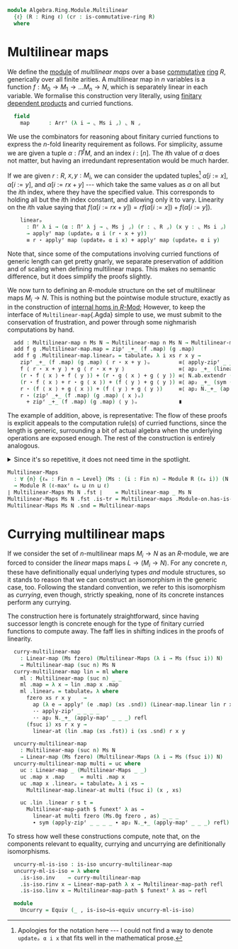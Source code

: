 <!--
```agda
{-# OPTIONS --lossy-unification #-}
open import Algebra.Ring.Module.Notation
open import Algebra.Ring.Commutative
open import Algebra.Group.Notation
open import Algebra.Ring.Module hiding (map)
open import Algebra.Prelude
open import Algebra.Group
open import Algebra.Ring

open import Cat.Prelude hiding (_+_)

open import Data.Fin.Product
open import Data.Fin.Base
```
-->

```agda
module Algebra.Ring.Module.Multilinear
  {ℓ} (R : Ring ℓ) (cr : is-commutative-ring R)
  where
```

# Multilinear maps

<!--
```agda
private module R = Ring-on (R .snd)
open Additive-notation ⦃ ... ⦄
open Module-notation ⦃ ... ⦄

-- XXX: Level subsumption checking _hates_ what I'm doing here with
-- ℓ-maxᶠ, since it doesn't satisfy any definitional equalities like
-- (ℓ-maxᶠ (λ x → f x ⊔ y)) = ℓ-maxᶠ f ⊔ y. The level we pick has to
-- satisfy:
--
--   ℓ-maxᶠ (λ z → ℓ ⊔ ℓₘ z ⊔ ℓₙ ⊔ ℓ-maxᶠ ℓₘ) ≤ _
--
-- floating out the constants, this is
--   ℓ ⊔ ℓₙ ⊔ ℓ-maxᶠ (λ z → ℓₘ n ⊔ ℓ-maxᶠ ℓₘ)
-- and the last term simplifies to ℓ-maxᶠ ℓₘ by reasoning in a
-- lattice.
--
{-# NO_UNIVERSE_CHECK #-}
```
-->

We define the [module] of _multilinear maps_ over a base [commutative]
[ring] $R$, generically over all finite arities. A multilinear map in
$n$ variables is a function $f : M_0 \to M_1 \to \dots M_n \to N$, which
is separately linear in each variable. We formalise this construction
very literally, using [finitary dependent products] and curried
functions.

[module]: Algebra.Ring.Module.html
[ring]: Algebra.Ring.html
[commutative]: Algebra.Ring.Commutative.html
[finitary dependent products]: Data.Fin.Product.html

<!--
```agda
record Multilinear-map (n : Nat) {ℓₘ : Fin n → Level} {ℓₙ}
        (Ms : (i : Fin n) → Module R (ℓₘ i))
        (N : Module R ℓₙ) : Type (ℓ ⊔ ℓₙ ⊔ ℓ-maxᶠ ℓₘ)
  where
  no-eta-equality

  private instance
    _ = module-notation N
    _ : ∀ {i : Fin n} → Module-notation R ⌞ Ms i ⌟
    _ = module-notation (Ms _)
```
-->

```agda
  field
    map      : Arrᶠ (λ i → ⌞ Ms i ⌟) ⌞ N ⌟
```

We use the combinators for reasoning about finitary curried functions to
express the $n$-fold linearity requirement as follows. For simplicity,
assume we are given a tuple $\alpha : \Pi^f M$, and an index $i : [n]$.
The $i$th value of $\alpha$ does not matter, but having an irredundant
representation would be much harder.

If we are given $r : R$, $x, y : M_i$, we can consider the updated
tuples[^updatep] $\alpha[i:=x]$, $\alpha[i:=y]$, and $\alpha[i:=rx+y]$
--- which take the same values as $\alpha$ on all but the $i$th index,
where they have the specified value. This corresponds to holding all but
the $i$th index constant, and allowing only it to vary. Linearity on the
$i$th value saying that $f(\alpha[i:=rx+y]) = rf(\alpha[i:=x]) +
f(\alpha[i:=y])$.

[^updatep]: Apologies for the notation here --- I could not find a way
to denote `updateₚ α i x` that fits well in the mathematical prose.

```agda
    linearₚ
      : Πᶠ λ i → (α : Πᶠ λ j → ⌞ Ms j ⌟) (r : ⌞ R ⌟) (x y : ⌞ Ms i ⌟)
      → applyᶠ map (updateₚ α i (r ⋆ x + y))
      ≡ r ⋆ applyᶠ map (updateₚ α i x) + applyᶠ map (updateₚ α i y)
```

<!--
```agda
  linear-at
    : ∀ i (xs : Πᶠ λ j → ⌞ Ms j ⌟) (r : ⌞ R ⌟) (x y : ⌞ Ms i ⌟)
    → applyᶠ map (updateₚ xs i (r ⋆ x + y))
    ≡ r ⋆ applyᶠ map (updateₚ xs i x) + applyᶠ map (updateₚ xs i y)
  linear-at = indexₚ linearₚ

  pres-+-at
    : ∀ i (xs : Πᶠ λ j → ⌞ Ms j ⌟) (x y : ⌞ Ms i ⌟)
    → applyᶠ map (updateₚ xs i (x + y))
    ≡ applyᶠ map (updateₚ xs i x) + applyᶠ map (updateₚ xs i y)
  pres-+-at i xs x y =
      ap (λ e → applyᶠ map (updateₚ xs i (e + y))) (sym (⋆-id _))
    ·· linear-at i xs R.1r x y
    ·· ap₂ _+_ (⋆-id _) refl

  is-group-hom-at
    : ∀ i (xs : Πᶠ λ j → ⌞ Ms j ⌟)
    → is-group-hom (Module-on→Group-on (Ms i .snd))
                   (Module-on→Group-on (N .snd))
                   λ m → applyᶠ map (updateₚ xs i m)
  is-group-hom-at i xs .is-group-hom.pres-⋆ x y = pres-+-at i xs x y

  pres-⋆-at
    : ∀ i (xs : Πᶠ λ j → ⌞ Ms j ⌟) (r : ⌞ R ⌟) (x : ⌞ Ms i ⌟)
    → applyᶠ map (updateₚ xs i (r ⋆ x))
    ≡ r ⋆ applyᶠ map (updateₚ xs i x)
  pres-⋆-at i xs r x =
      ap (λ e → applyᶠ map (updateₚ xs i e)) (sym +-idr)
    ·· linear-at i xs r x 0g
    ·· (ap₂ _+_ refl (is-group-hom.pres-id (is-group-hom-at i xs)) ∙ +-idr)

-- XXX: Since we're already squishing down a type whose universe level
-- Agda dislikes, one might wonder if we have to use the finitary
-- products in the type of `pres-+ₚ`. The answer is yes, since
-- otherwise `linearᶠ` lives in Setω, which the declare-record-iso
-- tactic is very unhappy about.

open Multilinear-map
open Multilinear-map using (map) public
open Linear-map using (map)

private unquoteDecl eqv = declare-record-iso eqv (quote Multilinear-map)

private variable
  ℓm ℓn : Level
  M N : Module R ℓm
  n : Nat
  ℓₘ : Fin n → Level
  Ms : ∀ i → Module R (ℓₘ i)

Multilinear-map-path
  : ∀ {n} {ℓₘ : Fin n → Level} {N : Module R ℓn} {Ms : (i : Fin n) → Module R (ℓₘ i)}
    {f g : Multilinear-map n Ms N}
  → f .map ≡ g .map
  → f ≡ g
Multilinear-map-path {N = N} {f = f} {g = g} p = go where
  module N = Module-on (N .snd)
  go : f ≡ g
  go i .map = p i
  go i .linearₚ = is-prop→pathp
    (λ i → Πᶠ-is-hlevel 1 λ j → Π-is-hlevel³ 1 λ _ _ _ → Π-is-hlevel 1 λ _ →
      N .fst .is-tr (applyᶠ (p i) _) (_ N.⋆ applyᶠ (p i) _ N.+ applyᶠ (p i) _))
    (f .linearₚ) (g .linearₚ)
    i

Multilinear-maps
  : ∀ {n} {ℓₘ : Fin n → Level}
      {Ms : (i : Fin n) → Module R (ℓₘ i)}
      {N : Module R ℓn}
  → Module-on R (Multilinear-map n Ms N)
Multilinear-maps {n = n} {Ms = Ms} {N = N} = to-module-on mk where
  private
    module Ms i = Module-on (Ms i .snd)
    module N    = Module-on (N .snd)
    instance
      _ = module-notation N
      _ : ∀ {i : Fin n} → Module-notation R ⌞ Ms i ⌟
      _ = module-notation (Ms _)

    -- Normally there would be no way in hell these helpers would ever
    -- be useful... except this module needs lossy-unification for
    -- performance reasonsl so we might as well abuse it for style!
    _⟨_⟩
      : Multilinear-map n Ms N
      → {_ : Πᶠ (λ i → ⌞ Ms i ⌟)} {i : Fin n} → ⌞ Ms i ⌟ → ⌞ N ⌟
    _⟨_⟩ f {xs} {i} x = applyᶠ (f .map) (updateₚ xs i x)

    _⟨_⟩ᵤ
      : ∀ {n ℓ'} {ℓ : Fin n → Level} {P : (i : Fin n) → Type (ℓ i)} {X : Type ℓ'}
      → Arrᶠ P X → {_ : Πᶠ P} {i : Fin n} → P i → X
    _⟨_⟩ᵤ f {xs} {i} x = applyᶠ f (updateₚ xs i x)

    infix 300 _⟨_⟩
    infix 300 _⟨_⟩ᵤ
```
-->

Note that, since some of the computations involving curried functions of
generic length can get pretty gnarly, we separate preservation of
addition and of scaling when defining multilinear maps. This makes no
semantic difference, but it does simplify the proofs slightly.

We now turn to defining an $R$-module structure on the set of
multilinear maps $M_i \to N$. This is nothing but the pointwise module
structure, exactly as in the construction of [internal homs in $R$-Mod];
However, to keep the interface of `Multilinear-map`{.Agda} simple to
use, we must submit to the conservation of frustration, and power
through some nighmarish computations by hand.

[internal homs in $R$-Mod]: Algebra.Ring.Module.Category.html

```agda
  add : Multilinear-map n Ms N → Multilinear-map n Ms N → Multilinear-map n Ms N
  add f g .Multilinear-map.map = zipᶠ _+_ (f .map) (g .map)
  add f g .Multilinear-map.linearₚ = tabulateₚ λ i xs r x y →
    zipᶠ _+_ (f .map) (g .map) ⟨ r ⋆ x + y ⟩ᵤ         ≡⟨ apply-zipᶠ _ _ _ _ ⟩
    f ⟨ r ⋆ x + y ⟩ + g ⟨ r ⋆ x + y ⟩                 ≡⟨ ap₂ _+_ (linear-at f i xs r x y) (linear-at g i xs r x y) ⟩
    (r ⋆ f ⟨ x ⟩ + f ⟨ y ⟩) + (r ⋆ g ⟨ x ⟩ + g ⟨ y ⟩) ≡⟨ N.ab.extendr (N.ab.extendl N.+-comm) ⟩
    (r ⋆ f ⟨ x ⟩ + r ⋆ g ⟨ x ⟩) + (f ⟨ y ⟩ + g ⟨ y ⟩) ≡⟨ ap₂ _+_ (sym (⋆-distribl r _ _)) refl ⟩
    r ⋆ (f ⟨ x ⟩ + g ⟨ x ⟩) + (f ⟨ y ⟩ + g ⟨ y ⟩)     ≡⟨ ap₂ N._+_ (ap (r N.⋆_) (sym (apply-zipᶠ _ _ _ _))) (sym (apply-zipᶠ _ _ _ _)) ⟩
    r ⋆ (zipᶠ _+_ (f .map) (g .map) ⟨ x ⟩ᵤ)
      + zipᶠ _+_ (f .map) (g .map) ⟨ y ⟩ᵤ             ∎
```

The example of addition, above, is representative: The flow of these
proofs is explicit appeals to the computation rule(s) of curried
functions, since the length is generic, surrounding a bit of actual
algebra when the underlying operations are exposed enough. The rest of
the construction is entirely analogous.

<details>
<summary>Since it's so repetitive, it does not need time in the
spotlight.</summary>

```agda
  invm : Multilinear-map n Ms N → Multilinear-map n Ms N
  invm f .map     = mapᶠ N.-_ (f .map)
  invm f .linearₚ = tabulateₚ λ i xs r x y →
    apply-mapᶠ _ _ _ ·· ap N.-_ (linear-at f i xs r x y)
    ·· N.neg-comm
    ·· N.+-comm
    ·· sym (ap₂ N._+_ N.⋆-invr refl)
     ∙ sym (ap₂ N._+_ (ap (r N.⋆_) (apply-mapᶠ _ _ _)) (apply-mapᶠ _ _ _))

  scale : ⌞ R ⌟ → Multilinear-map n Ms N → Multilinear-map n Ms N
  scale r f .map = mapᶠ (r N.⋆_) (f .map)
  scale r f .linearₚ = tabulateₚ λ i xs s x y →
    apply-mapᶠ _ _ _
    ·· ap (r N.⋆_) (linear-at f i xs s x y)
    ·· ⋆-distribl _ _ _
     ∙ ap₂ N._+_ (N.⋆-assoc _ _ _ ·· ap₂ N._⋆_ cr refl ·· sym (N.⋆-assoc _ _ _) ∙ ap (s N.⋆_) (sym (apply-mapᶠ _ _ _)))
                 (sym (apply-mapᶠ _ _ _))

  open make-module hiding (_+_ ; _⋆_)

  mk : make-module R (Multilinear-map n Ms N)
  mk .has-is-set = Iso→is-hlevel 2 eqv $ Σ-is-hlevel 2 (Arrᶠ-is-hlevel 2 (N .fst .is-tr)) λ x →
    is-prop→is-set $ Πᶠ-is-hlevel 1 λ i →
      Π-is-hlevel³ 1 λ _ _ _ → Π-is-hlevel 1 λ _ → N .fst .is-tr _ _

  -- Structure
  mk .make-module._+_ = add
  mk .inv = invm
  mk .make-module._⋆_ = scale
  mk .0g .map = constᶠ N.0g
  mk .0g .linearₚ = tabulateₚ λ i xs r x y →
    apply-constᶠ _ (updateₚ xs i (r ⋆ x + y)) ∙ sym (N.ab.elimr (apply-constᶠ _ _)
    ∙ ap (r N.⋆_) (apply-constᶠ _ _) ∙ N.⋆-idr)

  -- Group laws
  mk .+-assoc x y z = Multilinear-map-path $ funextᶠ λ as →
        apply-zipᶠ _ _ _ as
    ·· ap₂ N._+_ refl (apply-zipᶠ _ _ _ _)
    ·· N.+-assoc ∙ ap₂ N._+_ (sym (apply-zipᶠ N._+_ _ _ _)) refl
     ∙ sym (apply-zipᶠ N._+_ _ _ _)
  mk .+-invl x = Multilinear-map-path $ funextᶠ λ as →
       apply-zipᶠ _ _ _ _
    ·· ap₂ N._+_ (apply-mapᶠ _ _ _) refl
    ·· N.+-invl
     ∙ sym (apply-constᶠ _ _)
  mk .+-idl x = Multilinear-map-path $ funextᶠ λ as →
    apply-zipᶠ _ _ _ _ ∙ N.ab.eliml (apply-constᶠ _ _)
  mk .+-comm x y = Multilinear-map-path $ funextᶠ λ as →
    apply-zipᶠ _ _ _ _ ∙ N.+-comm ∙ sym (apply-zipᶠ N._+_ _ _ _)

  -- Action laws
  mk .⋆-distribl r x y = Multilinear-map-path $ funextᶠ λ as →
        apply-mapᶠ _ _ _
    ·· ap (r N.⋆_) (apply-zipᶠ _ _ _ _)
    ·· N.⋆-distribl _ _ _
    ·· sym (ap₂ N._+_ (apply-mapᶠ _ _ _) (apply-mapᶠ _ _ _))
    ·· sym (apply-zipᶠ N._+_ _ _ _)
  mk .⋆-distribr r x y = Multilinear-map-path $ funextᶠ λ as →
        apply-mapᶠ _ _ _
    ·· N.⋆-distribr _ _ _
    ·· sym (ap₂ N._+_ (apply-mapᶠ (r N.⋆_) _ _) (apply-mapᶠ (x N.⋆_) _ _))
      ∙ sym (apply-zipᶠ N._+_ _ _ _)
  mk .⋆-assoc r s x = Multilinear-map-path $ funextᶠ λ as →
        apply-mapᶠ _ _ _
    ·· ap (r N.⋆_) (apply-mapᶠ _ _ _)
    ·· N.⋆-assoc _ _ _
      ∙ sym (apply-mapᶠ _ _ _)
  mk .⋆-id x = Multilinear-map-path $ funextᶠ λ as → apply-mapᶠ _ _ _ ∙ N.⋆-id _
```
</details>

```agda
Multilinear-Maps
  : ∀ {n} {ℓₘ : Fin n → Level} (Ms : (i : Fin n) → Module R (ℓₘ i)) (N : Module R ℓn)
  → Module R (ℓ-maxᶠ ℓₘ ⊔ ℓn ⊔ ℓ)
∣ Multilinear-Maps Ms N .fst ∣    = Multilinear-map _ Ms N
Multilinear-Maps Ms N .fst .is-tr = Multilinear-maps .Module-on.has-is-set
Multilinear-Maps Ms N .snd = Multilinear-maps
```

# Currying multilinear maps

If we consider the set of $n$-multilinear maps $M_i \to N$ as an
$R$-module, we are forced to consider the _linear_ maps maps $L \to (M_i
\to N)$. For any concrete $n$, these have definitionally equal
underlying types _and_ module structures, so it stands to reason that we
can construct an isomorphism in the generic case, too. Following the
standard convention, we refer to this isomorphism as _currying_, even
though, strictly speaking, none of its concrete instances perform any
currying.

<!--
```agda
module _
  {n} {ℓₘ : Fin (suc n) → Level}
  {Ms : (i : Fin (suc n)) → Module R (ℓₘ i)}
  {N : Module R ℓn}
  where

  private
    module N = Module-on (N .snd)
    module Ms i = Module-on (Ms i .snd)
```
-->

The construction here is fortunately straightforward, since having
successor length is concrete enough for the type of finitary curried
functions to compute away. The faff lies in shifting indices in the
proofs of linearity.

```agda
  curry-multilinear-map
    : Linear-map (Ms fzero) (Multilinear-Maps (λ i → Ms (fsuc i)) N)
    → Multilinear-map (suc n) Ms N
  curry-multilinear-map lin = ml where
    ml : Multilinear-map (suc n) _ _
    ml .map = λ x → lin .map x .map
    ml .linearₚ = tabulateₚ λ where
      fzero xs r x y    →
        ap (λ e → applyᶠ (e .map) (xs .snd)) (Linear-map.linear lin r x y)
        ·· apply-zipᶠ _ _ _ _
        ·· ap₂ N._+_ (apply-mapᶠ _ _ _) refl
      (fsuc i) xs r x y →
        linear-at (lin .map (xs .fst)) i (xs .snd) r x y

  uncurry-multilinear-map
    : Multilinear-map (suc n) Ms N
    → Linear-map (Ms fzero) (Multilinear-Maps (λ i → Ms (fsuc i)) N)
  uncurry-multilinear-map multi = uc where
    uc : Linear-map _ (Multilinear-Maps _ _)
    uc .map x .map     = multi .map x
    uc .map x .linearₚ = tabulateₚ λ i xs →
      Multilinear-map.linear-at multi (fsuc i) (x , xs)

    uc .lin .linear r s t =
      Multilinear-map-path $ funextᶠ λ as →
        linear-at multi fzero (Ms.0g fzero , as) _ _ _
        ∙ sym (apply-zipᶠ _ _ _ _ ∙ ap₂ N._+_ (apply-mapᶠ _ _ _) refl)
```

To stress how well these constructions compute, note that, on the
components relevant to equality, currying and uncurrying are
definitionally isomorphisms.

```agda
  uncurry-ml-is-iso : is-iso uncurry-multilinear-map
  uncurry-ml-is-iso = λ where
    .is-iso.inv    → curry-multilinear-map
    .is-iso.rinv x → Linear-map-path λ x → Multilinear-map-path refl
    .is-iso.linv x → Multilinear-map-path $ funextᶠ λ as → refl

  module
    Uncurry = Equiv (_ , is-iso→is-equiv uncurry-ml-is-iso)
```

<!--
```agda
1-linear-map
  : ∀ {ℓₘ : Fin 1 → Level} {M : (i : Fin 1) → Module R (ℓₘ i)}
  → Linear-map (M fzero) N → Multilinear-map 1 {ℓₘ = ℓₘ} M N
1-linear-map x .map = x .map
1-linear-map x .linearₚ = (λ _ → x .linear) , tt
```
-->
